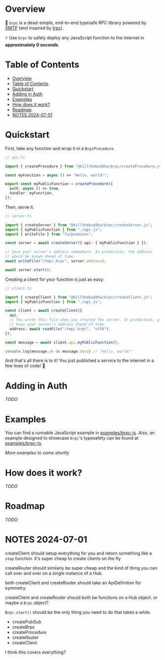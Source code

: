# Overview

🎉 `brpc` is a dead-simple, end-to-end typesafe RPC library powered by [XMTP](https://xmtp.org) (and inspired by [trpc](https://trpc.io)).

⚡️ Use `brpc` to safely deploy any JavaScript function to the internet in __approximately 0 seconds__.

# Table of Contents

- [Overview](#overview)
- [Table of Contents](#table-of-contents)
- [Quickstart](#quickstart)
- [Adding in Auth](#adding-in-auth)
- [Examples](#examples)
- [How does it work?](#how-does-it-work)
- [Roadmap](#roadmap)
- [NOTES 2024-07-01](#notes-2024-07-01)

# Quickstart

First, take any function and wrap it in a `BrpcProcedure`.

```TypeScript
// api.ts

import { createProcedure } from "@killthebuddha/brpc/createProcedure.js";

const myFunction = async () => "Hello, world!";

export const myPublicFunction = createProcedure({
  auth: async () => true,
  handler: myFunction,
});
```

Then, serve it.

```TypeScript
// server.ts

import { createServer } from "@killthebuddha/brpc/createServer.js";
import { myPublicFunction } from "./api.js";
import { writeFile } from "fs/promises";

const server = await createServer({ api: { myPublicFunction } });

// Save your server's address somewhere. In production, the address
// would be known ahead of time.
await writeFile("/tmp/.brpc", server.address);

await server.start();
```


Creating a client for your function is just as easy:

```TypeScript
// client.ts

import { createClient } from "@killthebuddha/brpc/createClient.js";
import { myPublicFunction } from "./api.js";

const client = await createClient({
  api,
  // You wrote this file when you created the server. In production, you'd
  // know your server's address ahead of time.
  address: await readFile("/tmp/.brpc", "utf8"),
});

const message = await client.api.myPublicFunction();

console.log(message.ok && message.data) // "Hello, world!"
```

And that's all there is to it! You just published a service to the internet in a few lines of code! 🎉

# Adding in Auth

_TODO_

# Examples

You can find a runnable JavaScript example in [examples/brpc-js](TODO).
Also, an example designed to showcase `brpc`'s typesafety can be found at [examples/brpc-ts](TODO).

_More examples to come shortly_

# How does it work?

_TODO_

# Roadmap

_TODO_


# NOTES 2024-07-01

createClient should setup everything for you and return something like a `stop`
function. it's super cheap to create clients on the fly

createRouter should similarly be super cheap and the kind of thing you can call over and over on a single instance of a Hub.

both createClient and createRouter should take an ApiDefinition for symmetry.

createClient and createRouter should both be functions on a Hub object. or maybe a `Brpc` object?

`Brpc.start()` should be the only thing you need to do that takes a while.


- createPubSub
- createBrpc
- createProcedure
- createRouter
- createClient

I think this covers everything?